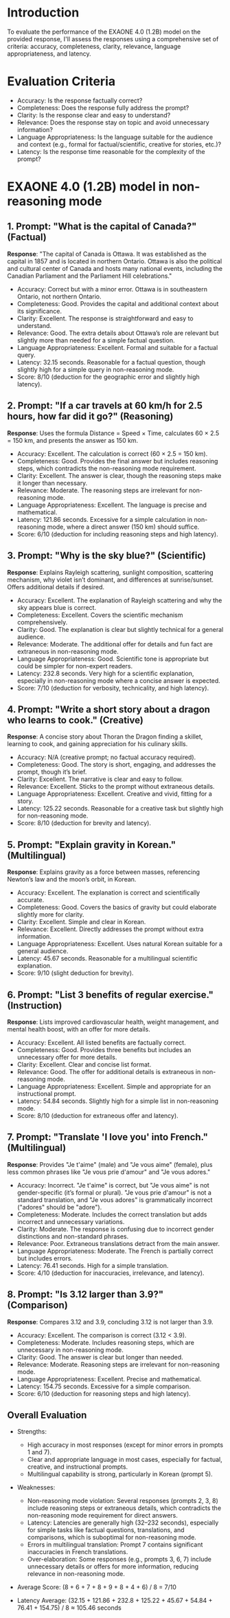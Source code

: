 # Introduction
To evaluate the performance of the EXAONE 4.0 (1.2B) model on the provided response, I'll assess the responses using a comprehensive set of criteria: accuracy, completeness, clarity, relevance, language appropriateness, and latency. 

# Evaluation Criteria

- Accuracy: Is the response factually correct?
- Completeness: Does the response fully address the prompt?
- Clarity: Is the response clear and easy to understand?
- Relevance: Does the response stay on topic and avoid unnecessary information?
- Language Appropriateness: Is the language suitable for the audience and context (e.g., formal for factual/scientific, creative for stories, etc.)?
- Latency: Is the response time reasonable for the complexity of the prompt?
# EXAONE 4.0 (1.2B) model in non-reasoning mode
## 1. Prompt: "What is the capital of Canada?" (Factual)
**Response**: "The capital of Canada is Ottawa. It was established as the capital in 1857 and is located in northern Ontario. Ottawa is also the political and cultural center of Canada and hosts many national events, including the Canadian Parliament and the Parliament Hill celebrations."

- Accuracy: Correct but with a minor error. Ottawa is in southeastern Ontario, not northern Ontario.
- Completeness: Good. Provides the capital and additional context about its significance.
- Clarity: Excellent. The response is straightforward and easy to understand.
- Relevance: Good. The extra details about Ottawa’s role are relevant but slightly more than needed for a simple factual question.
- Language Appropriateness: Excellent. Formal and suitable for a factual query.
- Latency: 32.15 seconds. Reasonable for a factual question, though slightly high for a simple query in non-reasoning mode.
- Score: 8/10 (deduction for the geographic error and slightly high latency).


## 2. Prompt: "If a car travels at 60 km/h for 2.5 hours, how far did it go?" (Reasoning)
**Response**: Uses the formula Distance = Speed × Time, calculates 60 × 2.5 = 150 km, and presents the answer as 150 km.

- Accuracy: Excellent. The calculation is correct (60 × 2.5 = 150 km).
- Completeness: Good. Provides the final answer but includes reasoning steps, which contradicts the non-reasoning mode requirement.
- Clarity: Excellent. The answer is clear, though the reasoning steps make it longer than necessary.
- Relevance: Moderate. The reasoning steps are irrelevant for non-reasoning mode.
- Language Appropriateness: Excellent. The language is precise and mathematical.
- Latency: 121.86 seconds. Excessive for a simple calculation in non-reasoning mode, where a direct answer (150 km) should suffice.
- Score: 6/10 (deduction for including reasoning steps and high latency).


## 3. Prompt: "Why is the sky blue?" (Scientific)
**Response**: Explains Rayleigh scattering, sunlight composition, scattering mechanism, why violet isn’t dominant, and differences at sunrise/sunset. Offers additional details if desired.

- Accuracy: Excellent. The explanation of Rayleigh scattering and why the sky appears blue is correct.
- Completeness: Excellent. Covers the scientific mechanism comprehensively.
- Clarity: Good. The explanation is clear but slightly technical for a general audience.
- Relevance: Moderate. The additional offer for details and fun fact are extraneous in non-reasoning mode.
- Language Appropriateness: Good. Scientific tone is appropriate but could be simpler for non-expert readers.
- Latency: 232.8 seconds. Very high for a scientific explanation, especially in non-reasoning mode where a concise answer is expected.
- Score: 7/10 (deduction for verbosity, technicality, and high latency).


## 4. Prompt: "Write a short story about a dragon who learns to cook." (Creative)
**Response**: A concise story about Thoran the Dragon finding a skillet, learning to cook, and gaining appreciation for his culinary skills.

- Accuracy: N/A (creative prompt; no factual accuracy required).
- Completeness: Good. The story is short, engaging, and addresses the prompt, though it’s brief.
- Clarity: Excellent. The narrative is clear and easy to follow.
- Relevance: Excellent. Sticks to the prompt without extraneous details.
- Language Appropriateness: Excellent. Creative and vivid, fitting for a story.
- Latency: 125.22 seconds. Reasonable for a creative task but slightly high for non-reasoning mode.
- Score: 8/10 (deduction for brevity and latency).


## 5. Prompt: "Explain gravity in Korean." (Multilingual)
**Response**: Explains gravity as a force between masses, referencing Newton’s law and the moon’s orbit, in Korean.

- Accuracy: Excellent. The explanation is correct and scientifically accurate.
- Completeness: Good. Covers the basics of gravity but could elaborate slightly more for clarity.
- Clarity: Excellent. Simple and clear in Korean.
- Relevance: Excellent. Directly addresses the prompt without extra information.
- Language Appropriateness: Excellent. Uses natural Korean suitable for a general audience.
- Latency: 45.67 seconds. Reasonable for a multilingual scientific explanation.
- Score: 9/10 (slight deduction for brevity).

## 6. Prompt: "List 3 benefits of regular exercise." (Instruction)
**Response**: Lists improved cardiovascular health, weight management, and mental health boost, with an offer for more details.

- Accuracy: Excellent. All listed benefits are factually correct.
- Completeness: Good. Provides three benefits but includes an unnecessary offer for more details.
- Clarity: Excellent. Clear and concise list format.
- Relevance: Good. The offer for additional details is extraneous in non-reasoning mode.
- Language Appropriateness: Excellent. Simple and appropriate for an instructional prompt.
- Latency: 54.84 seconds. Slightly high for a simple list in non-reasoning mode.
- Score: 8/10 (deduction for extraneous offer and latency).


## 7. Prompt: "Translate 'I love you' into French." (Multilingual)
**Response**: Provides "Je t'aime" (male) and "Je vous aime" (female), plus less common phrases like "Je vous prie d'amour" and "Je vous adores."

- Accuracy: Incorrect. "Je t'aime" is correct, but "Je vous aime" is not gender-specific (it’s formal or plural). "Je vous prie d'amour" is not a standard translation, and "Je vous adores" is grammatically incorrect ("adores" should be "adore").
- Completeness: Moderate. Includes the correct translation but adds incorrect and unnecessary variations.
- Clarity: Moderate. The response is confusing due to incorrect gender distinctions and non-standard phrases.
- Relevance: Poor. Extraneous translations detract from the main answer.
- Language Appropriateness: Moderate. The French is partially correct but includes errors.
- Latency: 76.41 seconds. High for a simple translation.
- Score: 4/10 (deduction for inaccuracies, irrelevance, and latency).


## 8. Prompt: "Is 3.12 larger than 3.9?" (Comparison)
**Response**: Compares 3.12 and 3.9, concluding 3.12 is not larger than 3.9.

- Accuracy: Excellent. The comparison is correct (3.12 < 3.9).
- Completeness: Moderate. Includes reasoning steps, which are unnecessary in non-reasoning mode.
- Clarity: Good. The answer is clear but longer than needed.
- Relevance: Moderate. Reasoning steps are irrelevant for non-reasoning mode.
- Language Appropriateness: Excellent. Precise and mathematical.
- Latency: 154.75 seconds. Excessive for a simple comparison.
- Score: 6/10 (deduction for reasoning steps and high latency).


## Overall Evaluation

- Strengths:
  - High accuracy in most responses (except for minor errors in prompts 1 and 7).
  - Clear and appropriate language in most cases, especially for factual, creative, and instructional prompts.
  - Multilingual capability is strong, particularly in Korean (prompt 5).


- Weaknesses:
  - Non-reasoning mode violation: Several responses (prompts 2, 3, 8) include reasoning steps or extraneous details, which contradicts the non-reasoning mode requirement for direct answers.
  - Latency: Latencies are generally high (32–232 seconds), especially for simple tasks like factual questions, translations, and comparisons, which is suboptimal for non-reasoning mode.
  - Errors in multilingual translation: Prompt 7 contains significant inaccuracies in French translations.
  - Over-elaboration: Some responses (e.g., prompts 3, 6, 7) include unnecessary details or offers for more information, reducing relevance in non-reasoning mode.


- Average Score: (8 + 6 + 7 + 8 + 9 + 8 + 4 + 6) / 8 = 7/10
- Latency Average: (32.15 + 121.86 + 232.8 + 125.22 + 45.67 + 54.84 + 76.41 + 154.75) / 8 ≈ 105.46 seconds
